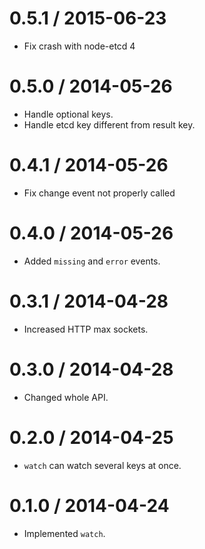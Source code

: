 0.5.1 / 2015-06-23
===================

  * Fix crash with node-etcd 4

0.5.0 / 2014-05-26
===================

  * Handle optional keys.
  * Handle etcd key different from result key.

0.4.1 / 2014-05-26
===================

  * Fix change event not properly called

0.4.0 / 2014-05-26
===================

  * Added `missing` and `error` events.

0.3.1 / 2014-04-28
===================

  * Increased HTTP max sockets.

0.3.0 / 2014-04-28
===================

  * Changed whole API.

0.2.0 / 2014-04-25
===================

  * `watch` can watch several keys at once.

0.1.0 / 2014-04-24
===================

  * Implemented `watch`.

